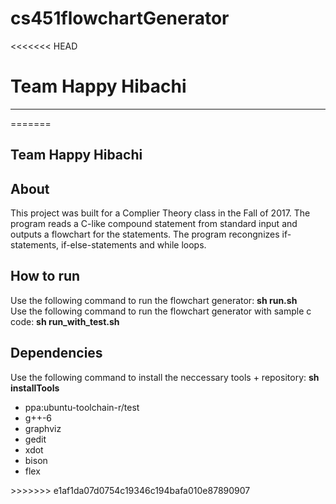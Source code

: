 # cs451flowchartGenerator
<<<<<<< HEAD
# Team Happy Hibachi
<hr>
=======
<h2>Team Happy Hibachi</h2>
<h2>About</h2>
This project was built for a Complier Theory class in the Fall of 2017. The program reads a C-like compound statement from standard input and outputs a flowchart for the statements. The program recongnizes if-statements, if-else-statements and while loops. 

<h2>How to run</h2>
Use the following command to run the flowchart generator: <b>sh run.sh </b><br>
Use the following command to run the flowchart generator with sample c code: <b>sh run_with_test.sh </b>

<h2>Dependencies </h2>
Use the following command to install the neccessary tools + repository: <b>sh installTools </b>
<ul>
<li>ppa:ubuntu-toolchain-r/test</li>
<li>g++-6</li>
<li>graphviz</li>
<li>gedit</li>
<li>xdot</li>
<li>bison</li>
<li>flex</li>
</ul>
>>>>>>> e1af1da07d0754c19346c194bafa010e87890907
